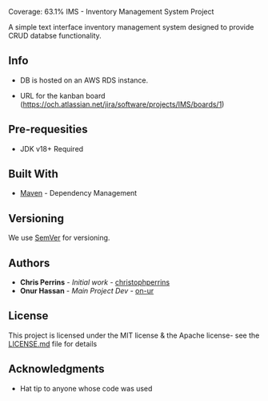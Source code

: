 Coverage: 63.1%
IMS - Inventory Management System Project

A simple text interface inventory management system designed to provide CRUD databse functionality.

## Info

* DB is hosted on an AWS RDS instance.

* URL for the kanban board (https://och.atlassian.net/jira/software/projects/IMS/boards/1)

## Pre-requesities 

* JDK v18+ Required

## Built With

* [Maven](https://maven.apache.org/) - Dependency Management

## Versioning

We use [SemVer](http://semver.org/) for versioning.

## Authors

* **Chris Perrins** - *Initial work* - [christophperrins](https://github.com/christophperrins)
* **Onur Hassan** - *Main Project Dev* - [on-ur](https://github.com/on-ur)

## License

This project is licensed under the MIT license & the Apache license- see the [LICENSE.md](LICENSE.md) file for details 


## Acknowledgments

* Hat tip to anyone whose code was used
